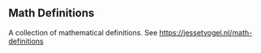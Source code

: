 ## Math Definitions

A collection of mathematical definitions. See https://jessetvogel.nl/math-definitions